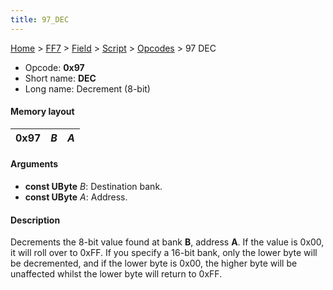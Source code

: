 ```yaml
---
title: 97_DEC
---
```


[Home](../../../../index.md) > [FF7](../../../../FF7.md) > [Field](../../../Field.md) > [Script](../../Script.md) > [Opcodes](../Opcodes.md) > 97 DEC

-   Opcode: **0x97**
-   Short name: **DEC**
-   Long name: Decrement (8-bit)

#### Memory layout

| 0x97 | *B* | *A* |
|------|-----|-----|

#### Arguments

-   **const UByte** *B*: Destination bank.
-   **const UByte** *A*: Address.

#### Description

Decrements the 8-bit value found at bank **B**, address **A**. If the value is 0x00, it will roll over to 0xFF. If you specify a 16-bit bank, only the lower byte will be decremented, and if the lower byte is 0x00, the higher byte will be unaffected whilst the lower byte will return to 0xFF.
